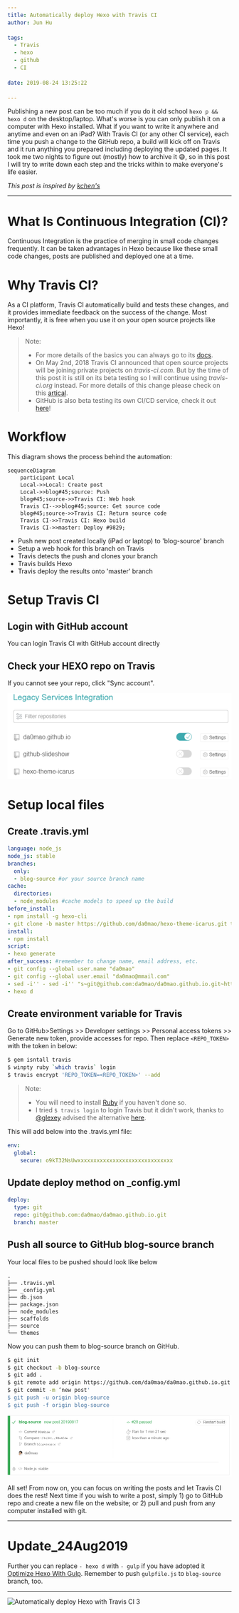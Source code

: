 ```yaml
---
title: Automatically deploy Hexo with Travis CI
author: Jun Hu

tags:
  - Travis
  - hexo
  - github
  - CI

date: 2019-08-24 13:25:22

---
```



Publishing a new post can be too much if you do it old school `hexo p && hexo d` on the desktop/laptop. What's worse is you can only publish it on a computer with Hexo installed. What if you want to write it anywhere and anytime and even on an iPad? With Travis CI (or any other CI service), each time you push a change to the GitHub repo, a build will kick off on Travis and it run anything you prepared including deploying the updated pages. It took me two nights to figure out (mostly) how to archive it :sweat_smile:, so in this post I will try to write down each step and the tricks within to make everyone's life easier.

_This post is inspired by [kchen's](https://kchen.cc/2016/11/12/hexo-instructions/?utm_source=wechat_session&utm_medium=social&utm_oi=811177518878048256)_

<!-- more -->

---

# What Is Continuous Integration (CI)?

Continuous Integration is the practice of merging in small code changes frequently. It can be taken advantages in Hexo because like these small code changes, posts are published and deployed one at a time.

# Why Travis CI?

As a CI platform, Travis CI automatically build and tests these changes, and it provides immediate feedback on the success of the change. Most importantly, it is free when you use it on your open source projects like Hexo!

> Note:
>
> -  For more details of  the basics you can always go to its [docs](https://docs.travis-ci.com/user/for-beginners/#what-is-continuous-integration-ci).
> - On May 2nd, 2018 Travis CI announced that open source projects will be joining private projects on *travis-ci.com*. But by the time of this post it is still on its beta testing so I will continue using *travis-ci.org* instead. For more details of this change please check on this [artical](https://docs.travis-ci.com/user/migrate/open-source-on-travis-ci-com/).
> - GitHub is also beta testing its own CI/CD service, check it out [here](https://github.com/features/actions)!
>

# Workflow

This diagram shows the process behind the automation:


```mermaid
sequenceDiagram
    participant Local
    Local->>Local: Create post
    Local->>blog#45;source: Push
    blog#45;source->>Travis CI: Web hook
    Travis CI-->>blog#45;source: Get source code
    blog#45;source->>Travis CI: Return source code
    Travis CI->>Travis CI: Hexo build
    Travis CI->>master: Deploy #9829;
```

- Push new post created locally (iPad or laptop) to 'blog-source' branch
- Setup a web hook for this branch on Travis
- Travis detects the push and clones your branch
- Travis builds Hexo
- Travis deploy the results onto 'master' branch

# Setup Travis CI

## Login with GitHub account

You can login Travis CI with GitHub account directly

## Check your HEXO repo on Travis

If you cannot see your repo, click "Sync account".

![Automatically deploy Hexo with Travis CI 1](/images/Travis/1566030518941.png)

# Setup local files

## Create .travis.yml

```yaml
language: node_js
node_js: stable
branches:
  only:
  - blog-source #or your source branch name
cache:
  directories:
  - node_modules #cache models to speed up the build
before_install:
- npm install -g hexo-cli
- git clone -b master https://github.com/da0mao/hexo-theme-icarus.git themes/icarus #I forked and modified the them, otherwise clone your theme directly
install:
- npm install
script:
- hexo generate
after_success: #remember to change name, email address, etc.
- git config --global user.name "da0mao"
- git config --global user.email "da0mao@mmail.com"
- sed -i'' - sed -i'' "s~git@github.com:da0mao/da0mao.github.io.git~https://${REPO_TOKEN}@github.com/da0mao/da0mao.github.io.git~" _config.yml
- hexo d
```

## Create environment variable for Travis

Go to GitHub>Settings >> Developer settings >> Personal access tokens >> Generate new token, provide accesses for repo. Then replace `<REPO_TOKEN>` with the token in below:

```bash
$ gem isntall travis
$ winpty ruby `which travis` login
$ travis encrypt 'REPO_TOKEN=<REPO_TOKEN>' --add
```

> Note:
>
> - You will need to install [Ruby](https://www.ruby-lang.org/en/downloads/) if you haven't done so.
> - I tried `$ travis login` to login Travis but it didn't work, thanks to [@glexey](https://github.com/glexey) advised the alternative [here](https://github.com/travis-ci/travis-ci/issues/8250).

This will add below into the .travis.yml file:

```yaml
env:
  global:
    secure: o9kT32NsUwxxxxxxxxxxxxxxxxxxxxxxxxxxxxxx
```

## Update deploy method on _config.yml

```yaml
deploy:
  type: git
  repo: git@github.com:da0mao/da0mao.github.io.git
  branch: master
```

## Push all source to GitHub blog-source branch

Your local files to be pushed should look like below

```
.
├── .travis.yml
├── _config.yml
├── db.json
├── package.json
├── node_modules
├── scaffolds
├── source
└── themes
```

Now you can push them to blog-source branch on GitHub.

```bash
$ git init
$ git checkout -b blog-source
$ git add .
$ git remote add origin https://github.com/da0mao/da0mao.github.io.git
$ git commit -m ‘new post'
$ git push -u origin blog-source
$ git push -f origin blog-source
```

![Automatically deploy Hexo with Travis CI 2](/images/Travis/1566036594108.png)

All set! From now on, you can focus on writing the posts and let Travis CI does the rest! Next time if you wish to write a post, simply 1) go to GitHub repo and create a new file on the website; or 2) pull and push from any computer installed with git.

---
# **Update_24Aug2019** 
Further you can replace `- hexo d` with `- gulp` if you have adopted it [Optimize Hexo With Gulp](https://maologue.com/Optimize-Hexo-with-Gulp/). Remember to push `gulpfile.js` to `blog-source` branch, too. 

---

![Automatically deploy Hexo with Travis CI 3](/images/Travis/Auto-deploy-Hexo-with-Travis-CI.jpg)

